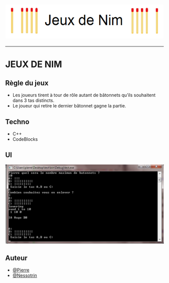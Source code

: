 <h1 align="center">
  <img src="./Assets/header.png" alt="Nim" />
</h1>

---

# JEUX DE NIM

## Règle du jeux
- Les joueurs tirent à tour de rôle autant de bâtonnets qu’ils souhaitent dans 3 tas distincts. 
- Le joueur qui retire le dernier bâtonnet gagne la partie.

## Techno
- C++
- CodeBlocks

## UI
<img src="./Assets/UI.png" alt="Nim" />

## Auteur
- [@Pierre](https://github.com/Pierre-Portfolio)
- [@Nessotrin](https://github.com/nessotrin)